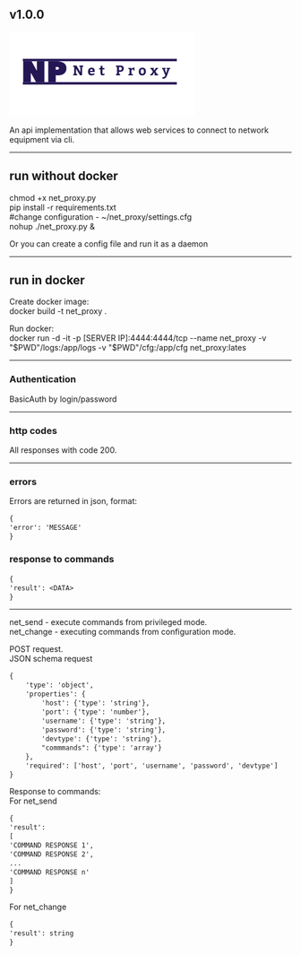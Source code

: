 ## v1.0.0
![Logo](logo.png)   
   
An api implementation that allows web services to connect to network equipment via cli.

***
## run without docker  
chmod +x net_proxy.py   
pip install -r requirements.txt  
#change configuration - ~/net_proxy/settings.cfg  
nohup ./net_proxy.py &

Or you can create a config file and run it as a daemon
***
 

## run in docker  
Create docker image:  
docker build -t net_proxy .  

Run docker:  
docker run -d -it -p [SERVER IP]:4444:4444/tcp --name net_proxy -v "$PWD"/logs:/app/logs -v "$PWD"/cfg:/app/cfg net_proxy:lates      
 
***

### Authentication
BasicAuth by login/password

***

### http codes
All responses with code 200.

***

### errors
Errors are returned in json, format:

    {
    'error': 'MESSAGE'
    }

### response to commands

    {
    'result': <DATA>
    }

***

net_send - execute commands from privileged mode.  
net_change - executing commands from configuration mode.  

POST request.  
JSON schema request

    {
        'type': 'object',
        'properties': {
            'host': {'type': 'string'},
            'port': {'type': 'number'},
            'username': {'type': 'string'},
            'password': {'type': 'string'},
            'devtype': {'type': 'string'},
            "commmands": {'type': 'array'}
        },
        'required': ['host', 'port', 'username', 'password', 'devtype']
    }
Response to commands:  
For net_send  

    {
    'result':
    [
    'COMMAND RESPONSE 1',
    'COMMAND RESPONSE 2',
    ...
    'COMMAND RESPONSE n'
    ]
    }
For net_change  

    {
    'result': string
    }
